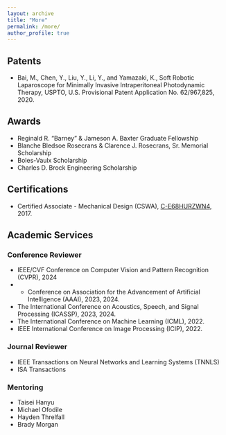 ```yaml
---
layout: archive
title: "More"
permalink: /more/
author_profile: true
---
```


## Patents

- Bai, M., Chen, Y., Liu, Y., Li, Y., and Yamazaki, K., Soft Robotic Laparoscope for Minimally Invasive
  Intraperitoneal Photodynamic Therapy, USPTO, U.S. Provisional Patent Application No. 62/967,825, 2020.

## Awards

* Reginald R. “Barney” & Jameson A. Baxter Graduate Fellowship
* Blanche Bledsoe Rosecrans & Clarence J. Rosecrans, Sr. Memorial Scholarship
* Boles-Vaulx Scholarship
* Charles D. Brock Engineering Scholarship

## Certifications

* Certified Associate - Mechanical Design (CSWA), [C-E68HURZWN4](/files/CSWA_kyamazak_email_uark_edu.pdf), 2017.


## Academic Services

### Conference Reviewer

- IEEE/CVF Conference on Computer Vision and Pattern Recognition (CVPR), 2024
- - Conference on Association for the Advancement of Artificial Intelligence (AAAI), 2023, 2024.
- The International Conference on Acoustics, Speech, and Signal Processing (ICASSP), 2023, 2024.
- The International Conference on Machine Learning (ICML), 2022.
- IEEE International Conference on Image Processing (ICIP), 2022.

### Journal Reviewer
- IEEE Transactions on Neural Networks and Learning Systems (TNNLS)
- ISA Transactions

### Mentoring
- Taisei Hanyu
- Michael Ofodile
- Hayden Threlfall
- Brady Morgan
